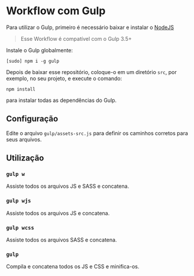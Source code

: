 # Workflow com Gulp

Para utilizar o Gulp, primeiro é necessário baixar e instalar o [NodeJS](http://nodejs.org/download/)

> Esse Workflow é compatível com o Gulp 3.5+

Instale o Gulp globalmente:
```
[sudo] npm i -g gulp
```

Depois de baixar esse repositório, coloque-o em um diretório `src`, por exemplo, no seu projeto, e execute o comando:
```
npm install
```

para instalar todas as dependências do Gulp.

## Configuração

Edite o arquivo `gulp/assets-src.js` para definir os caminhos corretos para seus arquivos.

## Utilização

### `gulp w`

Assiste todos os arquivos JS e SASS e concatena.

### `gulp wjs`

Assiste todos os arquivos JS e concatena.

### `gulp wcss`

Assiste todos os arquivos SASS e concatena.

### `gulp`

Compila e concatena todos os JS e CSS e minifica-os.

